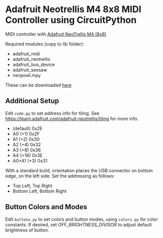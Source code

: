 # Adafruit Neotrellis M4 8x8 MIDI Controller using CircuitPython

MIDI controller with [Adafruit NeoTrellis M4 (8x8)](https://www.adafruit.com/product/1929)

Required modules (copy to lib folder):
 - adafruit_midi
 - adafruit_neotrellis
 - adafruit_bus_device
 - adafruit_seesaw
 - neopixel.mpy

These can be downloaded [here](https://circuitpython.org/libraries) 

## Additional Setup

Edit `code.py` to set address info for tiling. See <https://learn.adafruit.com/adafruit-neotrellis/tiling> for more info.

 - (default)             0x2E
 - A0 (+1)               0x2F
 - A1 (+2)               0x30
 - A2 (+4)               0x32
 - A3 (+8)               0x36
 - A4 (+16)              0x3E
 - A0+A1 (+3)            0x31

With a standard build, orientation places the USB connector on bottom edge, on the left side. Set the addressing as follows: 

 - Top Left, Top Right
 - Bottom Left, Bottom Right
 
## Button Colors and Modes

Edit `buttons.py` to set colors and button modes, using `colors.py` for color constants. If desired, set _OFF_BRIGHTNESS_DIVISOR_ to adjust default brightness of button.